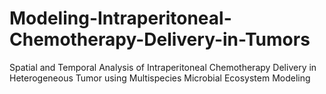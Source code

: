 # Modeling-Intraperitoneal-Chemotherapy-Delivery-in-Tumors
Spatial and Temporal Analysis of Intraperitoneal Chemotherapy Delivery in Heterogeneous Tumor using Multispecies Microbial Ecosystem Modeling
